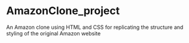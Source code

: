 # AmazonClone_project
An Amazon clone using HTML and CSS for replicating the structure and styling of the original Amazon website
